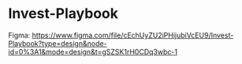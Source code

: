 # Invest-Playbook

Figma: https://www.figma.com/file/cEchUyZU2iPHijubiVcEU9/Invest-Playbook?type=design&node-id=0%3A1&mode=design&t=gSZSK1rH0CDq3wbc-1
